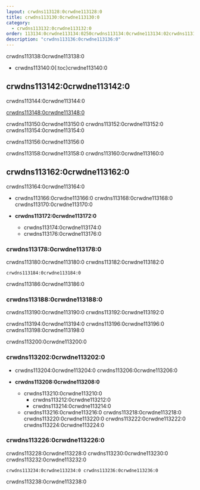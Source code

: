 ```yaml
---
layout: crwdns113128:0crwdne113128:0
title: crwdns113130:0crwdne113130:0
category:
  - crwdns113132:0crwdne113132:0
order: 113134:0crwdne113134:0250crwdns113134:0crwdne113134:02crwdns113134:0crwdne113134:0
description: "crwdns113136:0crwdne113136:0"
---
```

crwdns113138:0crwdne113138:0

- crwdns113140:0{:toc}crwdne113140:0

## crwdns113142:0crwdne113142:0

crwdns113144:0crwdne113144:0

[crwdns113148:0crwdne113148:0](crwdns113146:0crwdne113146:0)

crwdns113150:0crwdne113150:0 crwdns113152:0crwdne113152:0 crwdns113154:0crwdne113154:0

crwdns113156:0crwdne113156:0

crwdns113158:0crwdne113158:0 crwdns113160:0crwdne113160:0

## crwdns113162:0crwdne113162:0

crwdns113164:0crwdne113164:0

- crwdns113166:0crwdne113166:0 crwdns113168:0crwdne113168:0 crwdns113170:0crwdne113170:0

- **crwdns113172:0crwdne113172:0**
  
  - crwdns113174:0crwdne113174:0
  - crwdns113176:0crwdne113176:0

### crwdns113178:0crwdne113178:0

crwdns113180:0crwdne113180:0 crwdns113182:0crwdne113182:0

    crwdns113184:0crwdne113184:0
    

crwdns113186:0crwdne113186:0

### crwdns113188:0crwdne113188:0

crwdns113190:0crwdne113190:0 crwdns113192:0crwdne113192:0

crwdns113194:0crwdne113194:0 crwdns113196:0crwdne113196:0 crwdns113198:0crwdne113198:0

crwdns113200:0crwdne113200:0

### crwdns113202:0crwdne113202:0

- crwdns113204:0crwdne113204:0 crwdns113206:0crwdne113206:0

- **crwdns113208:0crwdne113208:0**
  
  - crwdns113210:0crwdne113210:0  
    - crwdns113212:0crwdne113212:0
    - crwdns113214:0crwdne113214:0
  - crwdns113216:0crwdne113216:0 crwdns113218:0crwdne113218:0 crwdns113220:0crwdne113220:0 crwdns113222:0crwdne113222:0 crwdns113224:0crwdne113224:0

### crwdns113226:0crwdne113226:0

crwdns113228:0crwdne113228:0 crwdns113230:0crwdne113230:0 crwdns113232:0crwdne113232:0

    crwdns113234:0crwdne113234:0 crwdns113236:0crwdne113236:0
    
    
    

crwdns113238:0crwdne113238:0